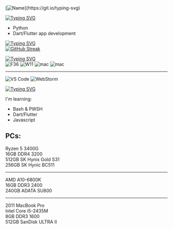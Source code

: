 [![Name](https://readme-typing-svg.demolab.com?font=Consolas&size=35&pause=1000&color=0FF700&width=435&lines=Hi%2C+I'm+Tejas+Raman!)](https://git.io/typing-svg)


[![Typing SVG](https://readme-typing-svg.demolab.com?font=Consolas&color=00dab9&pause=1000&width=435&lines=I'm+working+on%3A)](https://git.io/typing-svg)
- Python
- Dart/Flutter app development

[![Typing SVG](https://readme-typing-svg.demolab.com?font=Consolas&color=07da00&pause=1000&width=435&lines=Stats%3A)](https://git.io/typing-svg)
<br>
[![GitHub Streak](https://streak-stats.demolab.com?user=tejasraman&theme=gruvbox_duo&hide_border=true)](https://git.io/streak-stats)

[![Typing SVG](https://readme-typing-svg.demolab.com?font=Consolas&color=ffe000&pause=1000&width=435&lines=OS+%26+Tools%3A)](https://git.io/typing-svg)
<br>
![F36](https://img.shields.io/badge/OS-Fedora%20KDE%2038-orange?style=flat-square&logo=fedora)
![W11](https://img.shields.io/badge/OS-Windows%2011-blueviolet?style=flat-square&logo=windows11)
![mac](https://img.shields.io/badge/OS-macOS%2013-red?style=flat-square&logo=apple)
![mac](https://img.shields.io/badge/OS-macOS%2011-red?style=flat-square&logo=apple)
<hr>

![VS Code](https://img.shields.io/badge/IDE-VSCode-%23007ACC?style=flat-square&logo=Visual-studio-code)
![WebStorm](https://img.shields.io/badge/IDE-WebStorm-blueviolet?style=flat-square&logo=webstorm&color=00ced8)

[![Typing SVG](https://readme-typing-svg.demolab.com?font=Consolas&pause=1000&color=de0000&width=435&lines=Programming+Languages%3A)](https://git.io/typing-svg)

I'm learning:
- Bash & PWSH
- Dart/Flutter
- Javascript

## PCs:
Ryzen 5 3400G <br>
16GB DDR4 3200 <br>
512GB SK Hynix Gold S31 <br>
256GB SK Hynic BC511 <br>

<hr>

AMD A10-6800K <br>
16GB DDR3 2400 <br>
240GB ADATA SU800 <br>

<hr>

2011 MacBook Pro <br>
Intel Core i5-2435M <br>
8GB DDR3 1600 <br>
512GB SanDisk ULTRA II <br>
